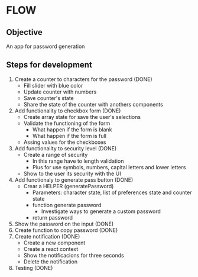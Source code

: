 # FLOW

## Objective

An app for password generation

## Steps for development

1. Create a counter to characters for the password (DONE)
    * Fill slider with blue color
    * Update counter with numbers
    * Save counter's state
    * Share the state of the counter with anothers components
2. Add functionality to checkbox form (DONE)
    * Create array state for save the user's selections
    * Validate the functioning of the form
      * What happen if the form is blank
      * What happen if the form is full
    * Assing values for the checkboxes
3. Add functionality to security level (DONE)
    * Create a range of security
      * In this range have to length validation
      * Plus for use symbols, numbers, capital letters and lower letters
    * Show to the user its security with the UI
4. Add functionaly to generate pass button (DONE)
    * Crear a HELPER (generatePassword)
      * Parameters: character state, list of preferences state and counter state
      * function generate password
        * Investigate ways to generate a custom password
      * return password
5. Show the password on the input (DONE)
6. Create function to copy password (DONE)
7. Create notification (DONE)
    * Create a new component
    * Create a react context
    * Show the notificacions for three seconds
    * Delete the notification
8. Testing (DONE)

